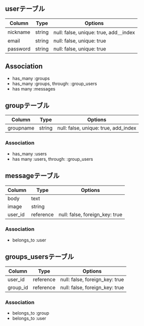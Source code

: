 ## userテーブル

|Column|Type|Options|
|------|----|-------|
|nickname|string|null: false, unique: true, add＿index|
|email|string|null: false, unique: true|
|password|string|null: false, unique: true|

## Association
- has_many :groups
- has_many :groups, through: :group_users
- has many :messages


## groupテーブル

|Column|Type|Options|
|------|----|-------|
|groupname|string|null: false, unique: true, add_index|

### Association
- has_many :users
- has many :users, through: :group_users


## messageテーブル

|Column|Type|Options|
|------|----|-------|
|body|text||
|image|string||
|user_id|reference|null: false, foreign_key: true|

### Association
- belongs_to :user
 
 
 ## groups_usersテーブル

|Column|Type|Options|
|------|----|-------|
|user_id|reference|null: false, foreign_key: true|
|group_id|reference|null: false, foreign_key: true|

### Association
- belongs_to :group
- belongs_to :user

